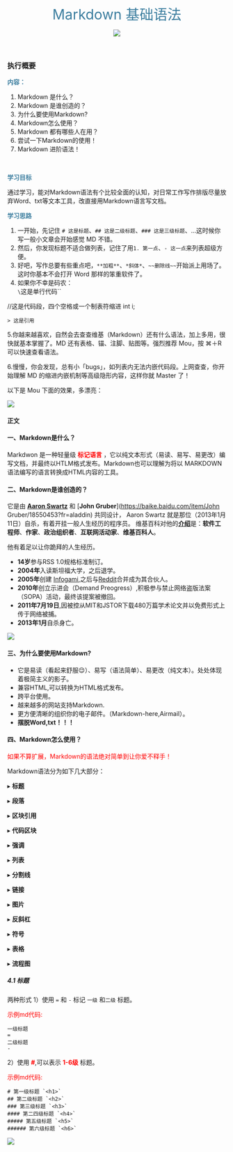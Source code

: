 <center>
<br>
<font color="#3C7E9F" style="font-size:32px"> Markdown 基础语法</font>
  
  ![](https://ws3.sinaimg.cn/large/006tKfTcgy1frl3wwlw7mj30cv0a90su.jpg)
  
<br>
</center>

### 执行概要

<font color="#3C7E9F">**内容：**</font>
  
1. Markdown 是什么？
2. Markdown 是谁创造的？
3. 为什么要使用Markdown?
4. Markdown怎么使用？
5. Markdown 都有哪些人在用？
6. 尝试一下Markdown的使用！
7. Markdown 进阶语法！
<br/>

<font color="#3C7E9F">**学习目标**</b></font>

通过学习，能对Markdown语法有个比较全面的认知，对日常工作写作排版尽量放弃Word、txt等文本工具，改直接用Markdown语言写文档。

<font color="#3C7E9F">**学习思路**</font> 

1. 一开始，先记住 `# 这是标题`、`## 这是二级标题`、`### 这是三级标题`、...这时候你写一般小文章会开始感觉 MD 不错。
2. 然后，你发现标题不适合做列表，记住了用`1. 第一点`、`- 这一点`来列表超级方便。
3. 好吧，写作总要有些重点吧，`**加粗**`、`*斜体*`、`~~删除线~~`开始派上用场了。这时你基本不会打开 Word 那样的笨重软件了。
4. 如果你不幸是码农：  
 `\`这是单行代码\``


//这是代码段，四个空格或一个制表符缩进
        int i;

    > 这是引用
    
      
5.你越来越喜欢，自然会去查查维基（Markdown）还有什么语法，加上多用，很快就基本掌握了。MD 还有表格、锚、注脚、贴图等。强烈推荐 Mou，按 ⌘＋R 可以快速查看语法。

6.慢慢，你会发现，总有小「bugs」，如列表内无法内嵌代码段。上网查查，你开始理解 MD 的缩进内嵌机制等高级隐形内容，这样你就 Master 了！

以下是 Mou 下面的效果，多漂亮：

![](https://ws1.sinaimg.cn/large/006tKfTcgy1frl4s74fd9j31ki1iwn44.jpg)

#### 正文

#### 一、Markdown是什么？
Markdwon 是一种轻量级<font color="red"> **标记语言** </font>，它以纯文本形式（易读、易写、易更改）编写文档，并最终以HTLM格式发布。Markdown也可以理解为将以 MARKDOWN语法编写的语言转换成HTML内容的工具。

#### 二、Markdown是谁创造的？

它是由 [**Aaron Swartz**](www.aaronsw.com/) 和 [**John Gruber**](https://baike.baidu.com/item/John Gruber/18550453?fr=aladdin) 共同设计， Aaron Swartz 就是那位（2013年1月11日）自杀，有着开挂一般人生经历的程序员。 维基百科对他的[**介绍**](https://zh.wikipedia.org/wiki/亚伦·斯沃茨)是：**软件工程师**、**作家**、**政治组织者**、**互联网活动家**、**维基百科人**。

他有着足以让你跪拜的人生经历。

-   **14岁**参与RSS 1.0规格标准制订。
-   **2004年**入读斯坦福大学，之后退学。
-   **2005年**创建 [Infogami](http://www.infogami.org/),之后与[Reddit](https://www.reddit.com/)合并成为其合伙人。
-   **2010年**创立示进会（Demand Preogress）,积极参与禁止网络盗版法案（SOPA）活动，最终该提案被撤回。
-   **2011年7月19日**,因被控从MIT和JSTOR下载480万篇学术论文并以免费形式上传于网络被捕。
-   **2013年1月**自杀身亡。

![](https://ws2.sinaimg.cn/large/006tKfTcgy1frl7pl8xg0j30b50fhgm1.jpg)

            
#### 三、为什么要使用Markdown?
-   它是易读（看起来舒服😌）、易写（语法简单）、易更改（纯文本）。处处体现着极简主义的影子。
-   兼容HTML,可以转换为HTML格式发布。
-   跨平台使用。
-   越来越多的网站支持Markdown.
-   更方便清晰的组织你的电子邮件。（Markdown-here,Airmail）。
-   **摆脱Word,txt！！！**

#### 四、Markdown怎么使用？
<font color="red">如果不算扩展，Markdown的语法绝对简单到让你爱不释手！</font>

Markdown语法分为如下几大部分：

▸ **标题**

▸ **段落**

▸ **区块引用**

▸ **代码区块**

▸ **强调**

▸ **列表**

▸ **分割线**

▸ **链接**

▸ **图片**

▸ **反斜杠**

▸ **符号**

▸ **表格**

▸ **流程图**

##### 4.1 标题 
两种形式
1）使用 `=` 和 `-` 标记 `一级` 和`二级` 标题。 

<font color ="red">示例md代码:</font>

```
一级标题
=
二级标题
-
```

2）使用 <font color ="red">**#**</font>,可以表示 <font color="red">**1-6级**</font> 标题。
  
 <font color ="red">示例md代码:</font>

```
# 第一级标题 `<h1>` 
## 第二级标题 `<h2>` 
### 第三级标题 `<h3>` 
#### 第二四级标题 `<h4>` 
##### 第五级标题 `<h5>` 
###### 第六级标题 `<h6>` 
```
![](https://ws3.sinaimg.cn/large/006tKfTcgy1frl8037731j30d705y0sk.jpg)
